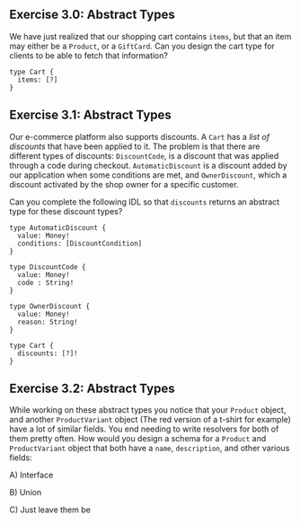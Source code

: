 ## Exercise 3.0: Abstract Types

We have just realized that our shopping cart contains `items`, but that an item may either be a `Product`, or a `GiftCard`. Can you
design the cart type for clients to be able to fetch that information?

```
type Cart {
  items: [?]
}
```

## Exercise 3.1: Abstract Types

Our e-commerce platform also supports discounts. A `Cart` has a *list of discounts* that have been applied to it. The problem is that
there are different types of discounts: `DiscountCode`, is a discount that was applied through a code during checkout. `AutomaticDiscount` is a discount added by our application when some conditions are met, and `OwnerDiscount`, which a discount activated by the shop owner for a specific customer.

Can you complete the following IDL so that `discounts` returns an abstract type for these discount types?

```
type AutomaticDiscount {
  value: Money!
  conditions: [DiscountCondition]
}

type DiscountCode {
  value: Money!
  code : String!
}

type OwnerDiscount {
  value: Money!
  reason: String!
}

type Cart {
  discounts: [?]!
}
```

## Exercise 3.2: Abstract Types

While working on these abstract types you notice that your `Product` object, and another `ProductVariant` object (The red version of a t-shirt for example) have a lot of similar fields. You end needing to write resolvers for both of them pretty often. How would you design a schema for a `Product` and `ProductVariant` object that both have a `name`, `description`, and other various fields:

A) Interface

B) Union

C) Just leave them be

